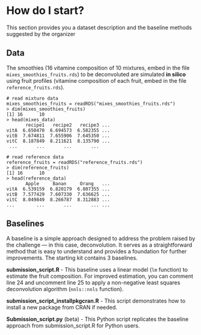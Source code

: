 # How do I start?           
                           

This section provides you a dataset description and the baseline methods suggested by the organizer

                           
## Data                     
                           
The smoothies (16 vitamine composition of 10 mixtures, embed in the file `mixes_smoothies_fruits.rds`) to be deconvoluted are simulated **in silico** using fruit profiles (vitamine composition of each fruit, embed in the file `reference_fruits.rds`).

```
# read mixture data
mixes_smoothies_fruits = readRDS("mixes_smoothies_fruits.rds")
> dim(mixes_smoothies_fruits)
[1] 16      10
> head(mixes_data)
       recipe1   recipe2   recipe3 ...
vitA  6.650470  6.694573  6.582355 ...
vitB  7.674811  7.655906  7.645350 ...
vitC  8.187849  8.211621  8.135790 ...
 ...       ...       ...       ...

# read reference data
reference_fruits = readRDS("reference_fruits.rds")
> dim(reference_fruits)
[1] 16      10
> head(reference_data)
       Apple     Banan     Orang   ...
vitA  6.539159  6.820179  6.807355 ...
vitB  7.577429  7.607330  7.636625 ...
vitC  8.049849  8.266787  8.312883 ...
...        ...       ...       ... ...
```
                             
## Baselines                 
                           
A baseline is a simple approach designed to address the problem raised by the challenge — in this case, deconvolution. It serves as a straightforward method that is easy to understand and provides a foundation for further improvements.
The starting kit contains 3 baselines.

**submission_script.R** - This baseline uses a linear model (`lm` function) to estimate the fruit composition.
For improved estimation, you can comment line 24 and uncomment line 25 to apply a non-negative least squares deconvolution algorithm (`nnls::nnls` function).

**submission_script_installpkgcran.R** - This script demonstrates how to install a new package from CRAN if needed.

**Submission_script.py** (beta) - This Python script replicates the baseline approach from submission_script.R for Python users. 

                           